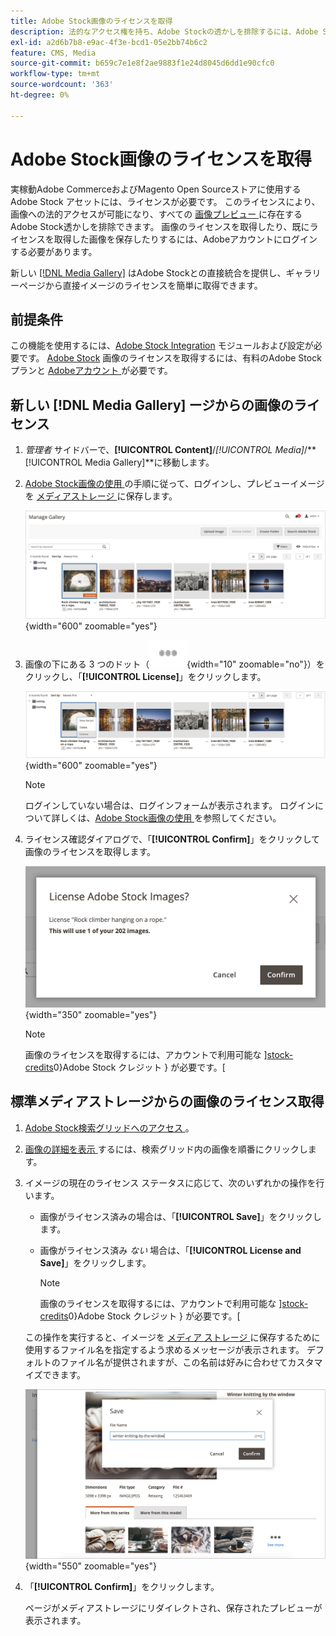 ```yaml
---
title: Adobe Stock画像のライセンスを取得
description: 法的なアクセス権を持ち、Adobe Stockの透かしを排除するには、Adobe Stock画像のライセンスを取得します。
exl-id: a2d6b7b8-e9ac-4f3e-bcd1-05e2bb74b6c2
feature: CMS, Media
source-git-commit: b659c7e1e8f2ae9883f1e24d8045d6dd1e90cfc0
workflow-type: tm+mt
source-wordcount: '363'
ht-degree: 0%

---
```


# Adobe Stock画像のライセンスを取得

実稼動Adobe CommerceおよびMagento Open Sourceストアに使用するAdobe Stock アセットには、ライセンスが必要です。 このライセンスにより、画像への法的アクセスが可能になり、すべての [ 画像プレビュー ][save-preview] に存在するAdobe Stock透かしを排除できます。 画像のライセンスを取得したり、既にライセンスを取得した画像を保存したりするには、Adobeアカウントにログインする必要があります。

新しい [[!DNL Media Gallery]](media-gallery.md) はAdobe Stockとの直接統合を提供し、ギャラリーページから直接イメージのライセンスを簡単に取得できます。

## 前提条件

この機能を使用するには、[Adobe Stock Integration][adobe-stock-integration] モジュールおよび設定が必要です。 [Adobe Stock][adobe-stock] 画像のライセンスを取得するには、有料のAdobe Stock プランと [Adobeアカウント ][adobe-signin] が必要です。

## 新しい [!DNL Media Gallery] ージからの画像のライセンス

1. _管理者_ サイドバーで、**[!UICONTROL Content]**/_[!UICONTROL Media]_/**[!UICONTROL Media Gallery]**に移動します。

1. [Adobe Stock画像の使用 ][using-adobe-stock] の手順に従って、ログインし、プレビューイメージを [ メディアストレージ ][media-storage] に保存します。

   ![ 保存されたプレビューイメージ ](./assets/adobe-stock-gallery-unlicensed.png){width="600" zoomable="yes"}

1. 画像の下にある 3 つのドット（![ アセットメニューアイコン ](./assets/media-gallery-asset-menu-icon.png){width="10" zoomable="no"}）をクリックし、「**[!UICONTROL License]**」をクリックします。

   ![Adobe Stock画像アクション ](./assets/adobe-stock-gallery-image-actions.png){width="600" zoomable="yes"}

   >[!NOTE]
   >
   >ログインしていない場合は、ログインフォームが表示されます。 ログインについて詳しくは、[Adobe Stock画像の使用 ][using-adobe-stock] を参照してください。

1. ライセンス確認ダイアログで、「**[!UICONTROL Confirm]**」をクリックして画像のライセンスを取得します。

   ![ 許可の確認 ](./assets/adobe-stock-gallery-license-confirm.png){width="350" zoomable="yes"}

   >[!NOTE]
   >
   >画像のライセンスを取得するには、アカウントで利用可能な ][stock-credits]0}Adobe Stock クレジット } が必要です。[

## 標準メディアストレージからの画像のライセンス取得

1. [Adobe Stock検索グリッドへのアクセス ][access-search]。

1. [ 画像の詳細を表示 ][view-details] するには、検索グリッド内の画像を順番にクリックします。

1. イメージの現在のライセンス ステータスに応じて、次のいずれかの操作を行います。

   - 画像がライセンス済みの場合は、「**[!UICONTROL Save]**」をクリックします。

   - 画像がライセンス済み _ない_ 場合は、「**[!UICONTROL License and Save]**」をクリックします。

     >[!NOTE]
     >
     >画像のライセンスを取得するには、アカウントで利用可能な ][stock-credits]0}Adobe Stock クレジット } が必要です。[

   この操作を実行すると、イメージを [ メディア ストレージ ][media-storage] に保存するために使用するファイル名を指定するよう求めるメッセージが表示されます。 デフォルトのファイル名が提供されますが、この名前は好みに合わせてカスタマイズできます。

   ![Adobe Stock ライセンス画像を保存 ](./assets/adobe-stock-save-licensed.png){width="550" zoomable="yes"}

1. 「**[!UICONTROL Confirm]**」をクリックします。

   ページがメディアストレージにリダイレクトされ、保存されたプレビューが表示されます。

[adobe-stock-integration]: adobe-stock.md
[media-storage]: media-storage.md
[using-adobe-stock]: adobe-stock-manage.md
[save-preview]: adobe-stock-save-preview.md
[access-search]: adobe-stock-manage.md#access-the-adobe-stock-search-grid
[view-details]: adobe-stock-manage.md#view-image-details
[stock-credits]: https://helpx.adobe.com/stock/help/credit-packs.html
[adobe-stock]: https://stock.adobe.com
[adobe-signin]: https://helpx.adobe.com/manage-account/using/access-adobe-id-account.html
